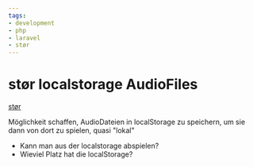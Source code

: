```yaml
---
tags:
- development
- php
- laravel
- stør
---
```

# stør localstorage AudioFiles

[stør](https://stor.brombeerlimona.de)

Möglichkeit schaffen, AudioDateien in localStorage zu speichern, um sie dann von dort zu spielen, quasi "lokal"
- Kann man aus der localstorage abspielen?
- Wieviel Platz hat die localStorage?